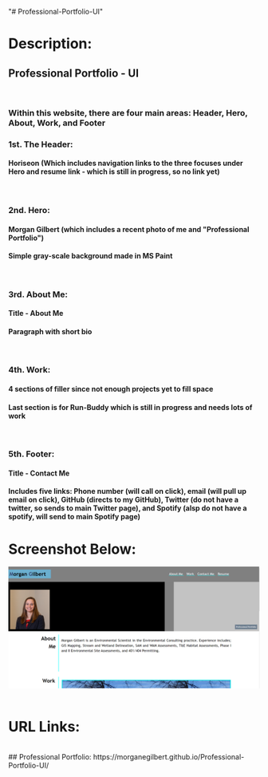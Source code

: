 "# Professional-Portfolio-UI" 
# Description:
## Professional Portfolio - UI
<br>

### Within this website, there are four main areas: Header, Hero, About, Work, and Footer 

### 1st. The Header:
#### Horiseon (Which includes navigation links to the three focuses under Hero and resume link - which is still in progress, so no link yet)
<br>

### 2nd. Hero:
#### Morgan Gilbert (which includes a recent photo of me and "Professional Portfolio")
#### Simple gray-scale background made in MS Paint
<br>

### 3rd. About Me:
#### Title - About Me
#### Paragraph with short bio
<br>

### 4th. Work:
#### 4 sections of filler since not enough projects yet to fill space
#### Last section is for Run-Buddy which is still in progress and needs lots of work
<br>

### 5th. Footer:
#### Title - Contact Me
#### Includes five links: Phone number (will call on click), email (will pull up email on click), GitHub (directs to my GitHub), Twitter (do not have a twitter, so sends to main Twitter page), and Spotify (alsp do not have a spotify, will send to main Spotify page)

# Screenshot Below:
![Professional Portfolio Screenshot](./assets/images/demo.jpg "Professional Portfolio Screenshot")
<br>
<br>

# URL Links:
<br>
## Professional Portfolio: https://morganegilbert.github.io/Professional-Portfolio-UI/
